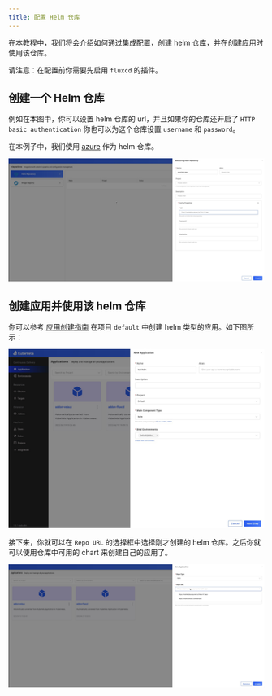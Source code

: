 ```yaml
---
title: 配置 Helm 仓库
---
```


在本教程中，我们将会介绍如何通过集成配置，创建 helm 仓库，并在创建应用时使用该仓库。

请注意：在配置前你需要先启用 `fluxcd` 的插件。

## 创建一个 Helm 仓库

例如在本图中，你可以设置 helm 仓库的 url，并且如果你的仓库还开启了 `HTTP basic authentication` 你也可以为这个仓库设置 `username` 和 `password`。

在本例子中，我们使用 [azure](https://marketplace.azurecr.io/helm/v1/repo) 作为 helm 仓库。

![config](../../../resources/helm-config.jpg)

## 创建应用并使用该 helm 仓库

你可以参考 [应用创建指南](../application/create-application) 在项目 `default` 中创建 helm 类型的应用。如下图所示：

![helm-type-app](../../../resources/new-helm-type-app.jpg)

接下来，你就可以在 `Repo URL` 的选择框中选择刚才创建的 helm 仓库。之后你就可以使用仓库中可用的 chart 来创建自己的应用了。 

![helm-app](../../../resources/helm-app.jpg)